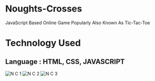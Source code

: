 # Noughts-Crosses
JavaScript Based Online Game Popularly Also Known As Tic-Tac-Toe

# Technology Used
## Language : HTML, CSS, JAVASCRIPT

![N C 1](https://user-images.githubusercontent.com/45869380/114742948-d5430c00-9d69-11eb-887e-421dca1c3569.png)
![N C 2](https://user-images.githubusercontent.com/45869380/114742981-dc6a1a00-9d69-11eb-9bf8-69419fd87596.png)
![N C 3](https://user-images.githubusercontent.com/45869380/114743005-e25ffb00-9d69-11eb-8a9b-d6589c7cbb7c.png)
